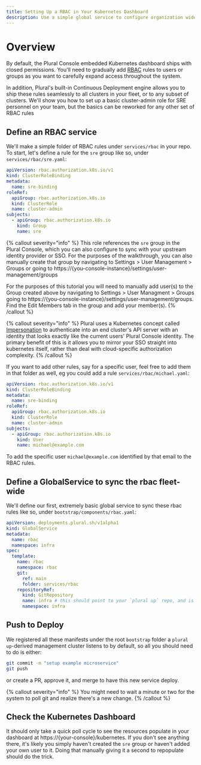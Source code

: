 ```yaml
---
title: Setting Up a RBAC in Your Kubernetes Dashboard
description: Use a simple global service to configure organization wide Kubernetes RBAC for end users
---
```


# Overview

By default, the Plural Console embedded Kubernetes dashboard ships with closed permissions.  You'll need to gradually add [RBAC](https://kubernetes.io/docs/reference/access-authn-authz/rbac/) rules to users or groups as you want to carefully expand access throughout the system.

In addition, Plural's built-in Continuous Deployment engine allows you to ship these rules seamlessly to all clusters in your fleet, or to any subset of clusters.  We'll show you how to set up a basic cluster-admin role for SRE personnel on your team, but the basics can be reworked for any other set of RBAC rules

## Define an RBAC service

We'll make a simple folder of RBAC rules under `services/rbac` in your repo.  To start, let's define a rule for the `sre` group like so, under `services/rbac/sre.yaml`:

```yaml
apiVersion: rbac.authorization.k8s.io/v1
kind: ClusterRoleBinding
metadata:
  name: sre-binding
roleRef:
  apiGroup: rbac.authorization.k8s.io
  kind: ClusterRole
  name: cluster-admin
subjects:
  - apiGroup: rbac.authorization.k8s.io
    kind: Group
    name: sre
```

{% callout severity="info" %}
This role references the `sre` group in the Plural Console, which you can also configure to sync with your upstream identity provider or SSO.  For the purposes of the walkthrough, you can also manually create that group by navigating to Settings > User Management > Groups or going to https://{you-console-instance}/settings/user-management/groups

For the purposes of this tutorial you will need to manually add user(s) to the Group created above by navigating to Settings > User Managment > Groups going to https://{you-console-instance}/settings/user-management/groups. Find the Edit Members tab in the group and add your member(s). 
{% /callout %}

{% callout severity="info" %}
Plural uses a Kubernetes concept called [Impersonation](https://kubernetes.io/docs/reference/access-authn-authz/authentication/#user-impersonation) to authenticate into an end cluster's API server with an identity that looks exactly like the current users' Plural Console identity.  The primary benefit of this is it allows you to mirror your SSO straight into kubernetes itself, rather than deal with cloud-specific authorization complexity.
{% /callout %}

If you want to add other rules, say for a specific user, feel free to add them in that folder as well, eg you could add a rule `services/rbac/michael.yaml`:

```yaml
apiVersion: rbac.authorization.k8s.io/v1
kind: ClusterRoleBinding
metadata:
  name: sre-binding
roleRef:
  apiGroup: rbac.authorization.k8s.io
  kind: ClusterRole
  name: cluster-admin
subjects:
  - apiGroup: rbac.authorization.k8s.io
    kind: User
    name: michael@example.com
```

To add the specific user `michael@example.com` identified by that email to the RBAC rules.

## Define a GlobalService to sync the rbac fleet-wide

We'll define our first, extremely basic global service to sync these rbac rules like so, under `bootstrap/components/rbac.yaml`:

```yaml
apiVersion: deployments.plural.sh/v1alpha1
kind: GlobalService
metadata:
  name: rbac
  namespace: infra
spec:
  template:
    name: rbac
    namespace: rbac
    git:
      ref: main
      folder: services/rbac
    repositoryRef:
      kind: GitRepository
      name: infra # this should point to your `plural up` repo, and is referencing a GitRepository CRD at `bootstrap/setup.yaml`
      namespace: infra
```

## Push to Deploy

We registered all these manifests under the root `bootstrap` folder a `plural up`-derived management cluster listens to by default, so all you should need to do is either:

```sh
git commit -m "setup example microservice"
git push
```

or create a PR, approve it, and merge to have this new service deploy.  

{% callout severity="info" %}
You might need to wait a minute or two for the system to poll git and realize there's a new change.
{% /callout %}

## Check the Kubernetes Dashboard

It should only take a quick poll cycle to see the resources populate in your dashboard at https://{your-console}/kubernetes.  If you don't see anything there, it's likely you simply haven't created the `sre` group or haven't added your own user to it.  Doing that manually giving it a second to repopulate should do the trick.